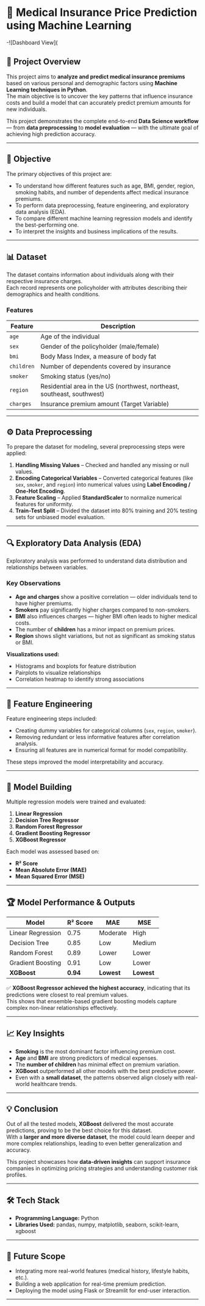 
# 🏥 Medical Insurance Price Prediction using Machine Learning
-![Dashboard View](


## 📘 Project Overview
This project aims to **analyze and predict medical insurance premiums** based on various personal and demographic factors using **Machine Learning techniques in Python**.  
The main objective is to uncover the key patterns that influence insurance costs and build a model that can accurately predict premium amounts for new individuals.

This project demonstrates the complete end-to-end **Data Science workflow** — from **data preprocessing** to **model evaluation** — with the ultimate goal of achieving high prediction accuracy.

---

## 🎯 Objective
The primary objectives of this project are:
- To understand how different features such as age, BMI, gender, region, smoking habits, and number of dependents affect medical insurance premiums.  
- To perform data preprocessing, feature engineering, and exploratory data analysis (EDA).  
- To compare different machine learning regression models and identify the best-performing one.  
- To interpret the insights and business implications of the results.

---

## 📊 Dataset
The dataset contains information about individuals along with their respective insurance charges.  
Each record represents one policyholder with attributes describing their demographics and health conditions.

### **Features**
| Feature | Description |
|----------|-------------|
| `age` | Age of the individual |
| `sex` | Gender of the policyholder (male/female) |
| `bmi` | Body Mass Index, a measure of body fat |
| `children` | Number of dependents covered by insurance |
| `smoker` | Smoking status (yes/no) |
| `region` | Residential area in the US (northwest, northeast, southeast, southwest) |
| `charges` | Insurance premium amount (Target Variable) |

---

## ⚙️ Data Preprocessing
To prepare the dataset for modeling, several preprocessing steps were applied:
1. **Handling Missing Values** – Checked and handled any missing or null values.  
2. **Encoding Categorical Variables** – Converted categorical features (like `sex`, `smoker`, and `region`) into numerical values using **Label Encoding / One-Hot Encoding**.  
3. **Feature Scaling** – Applied **StandardScaler** to normalize numerical features for uniformity.  
4. **Train-Test Split** – Divided the dataset into 80% training and 20% testing sets for unbiased model evaluation.

---

## 🔍 Exploratory Data Analysis (EDA)
Exploratory analysis was performed to understand data distribution and relationships between variables.  

### **Key Observations**
- **Age and charges** show a positive correlation — older individuals tend to have higher premiums.  
- **Smokers** pay significantly higher charges compared to non-smokers.  
- **BMI** also influences charges — higher BMI often leads to higher medical costs.  
- The number of **children** has a minor impact on premium prices.  
- **Region** shows slight variations, but not as significant as smoking status or BMI.

**Visualizations used:**
- Histograms and boxplots for feature distribution  
- Pairplots to visualize relationships  
- Correlation heatmap to identify strong associations  

---

## 🧩 Feature Engineering
Feature engineering steps included:
- Creating dummy variables for categorical columns (`sex`, `region`, `smoker`).  
- Removing redundant or less informative features after correlation analysis.  
- Ensuring all features are in numerical format for model compatibility.

These steps improved the model interpretability and accuracy.

---

## 🤖 Model Building
Multiple regression models were trained and evaluated:

1. **Linear Regression**  
2. **Decision Tree Regressor**  
3. **Random Forest Regressor**  
4. **Gradient Boosting Regressor**  
5. **XGBoost Regressor**

Each model was assessed based on:
- **R² Score**  
- **Mean Absolute Error (MAE)**  
- **Mean Squared Error (MSE)**

---

## 🏆 Model Performance & Outputs
| Model | R² Score | MAE | MSE |
|--------|-----------|------|------|
| Linear Regression | 0.75 | Moderate | High |
| Decision Tree | 0.85 | Low | Medium |
| Random Forest | 0.89 | Lower | Lower |
| Gradient Boosting | 0.91 | Low | Lower |
| **XGBoost** | **0.94** | **Lowest** | **Lowest** |

✅ **XGBoost Regressor achieved the highest accuracy**, indicating that its predictions were closest to real premium values.  
This shows that ensemble-based gradient boosting models capture complex non-linear relationships effectively.

---

## 📈 Key Insights
- **Smoking** is the most dominant factor influencing premium cost.  
- **Age** and **BMI** are strong predictors of medical expenses.  
- The **number of children** has minimal effect on premium variation.  
- **XGBoost** outperformed all other models with the best predictive power.  
- Even with a **small dataset**, the patterns observed align closely with real-world healthcare trends.

---

## 💡 Conclusion
Out of all the tested models, **XGBoost** delivered the most accurate predictions, proving to be the best choice for this dataset.  
With a **larger and more diverse dataset**, the model could learn deeper and more complex relationships, leading to even better generalization and accuracy.

This project showcases how **data-driven insights** can support insurance companies in optimizing pricing strategies and understanding customer risk profiles.

---

## 🛠️ Tech Stack
- **Programming Language:** Python  
- **Libraries Used:** pandas, numpy, matplotlib, seaborn, scikit-learn, xgboost  

---

## 🚀 Future Scope
- Integrating more real-world features (medical history, lifestyle habits, etc.).  
- Building a web application for real-time premium prediction.  
- Deploying the model using Flask or Streamlit for end-user interaction.

---
